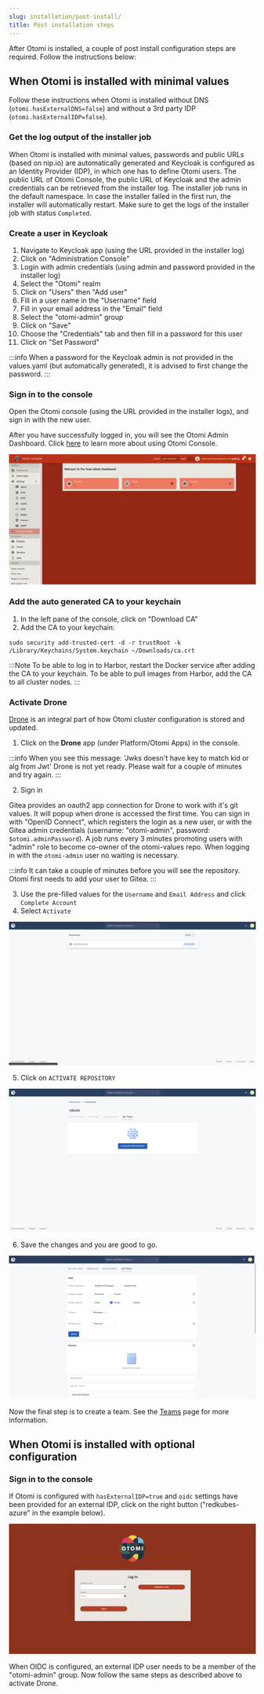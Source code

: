 ```yaml
---
slug: installation/post-install/
title: Post installation steps
---
```


After Otomi is installed, a couple of post install configuration steps are required. Follow the instructions below:

## When Otomi is installed with minimal values

Follow these instructions when Otomi is installed without DNS (`otomi.hasExternalDNS=false`) and without a 3rd party IDP (`otomi.hasExternalIDP=false`).

### Get the log output of the installer job

When Otomi is installed with minimal values, passwords and public URLs (based on nip.io) are automatically generated and Keycloak is configured as an Identity Provider (IDP), in which one has to define Otomi users. The public URL of Otomi Console, the public URL of Keycloak and the admin credentials can be retrieved from the installer log. The installer job runs in the default namespace. In case the installer failed in the first run, the installer will automatically restart. Make sure to get the logs of the installer job with status `Completed`.

### Create a user in Keycloak

1. Navigate to Keycloak app (using the URL provided in the installer log)
2. Click on "Administration Console"
3. Login with admin credentials (using admin and password provided in the installer log)
4. Select the "Otomi" realm
5. Click on "Users" then "Add user"
6. Fill in a user name in the "Username" field
7. Fill in your email address in the "Email" field
8. Select the "otomi-admin" group
9. Click on "Save"
10. Choose the "Credentials" tab and then fill in a password for this user
11. Click on "Set Password"

:::info 
When a password for the Keycloak admin is not provided in the values.yaml (but automatically generated), it is advised to first change the password. 
:::

### Sign in to the console

Open the Otomi console (using the URL provided in the installer logs), and sign in with the new user.

After you have successfully logged in, you will see the Otomi Admin Dashboard. Click [here](/docs/console) to learn more about using Otomi Console.

![console-lading-page](img/console-landing-page.png)

### Add the auto generated CA to your keychain

1. In the left pane of the console, click on "Download CA"
2. Add the CA to your keychain:

```
sudo security add-trusted-cert -d -r trustRoot -k /Library/Keychains/System.keychain ~/Downloads/ca.crt
```

:::Note 
To be able to log in to Harbor, restart the Docker service after adding the CA to your keychain. To be able to pull images from Harbor, add the CA to all cluster nodes. 
:::

### Activate Drone

[Drone](https://www.drone.io/) is an integral part of how Otomi cluster configuration is stored and updated.

1. Click on the **Drone** app (under Platform/Otomi Apps) in the console.

:::info 
When you see this message: 'Jwks doesn't have key to match kid or alg from Jwt' Drone is not yet ready. Please wait for a couple of minutes and try again. 
:::

2. Sign in

Gitea provides an oauth2 app connection for Drone to work with it's git values. It will popup when drone is accessed the first time. You can sign in with "OpenID Connect", which registers the login as a new user, or with the Gitea admin credentials (username: "otomi-admin", password: `$otomi.adminPassword`). A job runs every 3 minutes promoting users with "admin" role to become co-owner of the otomi-values repo. When logging in with the `otomi-admin` user no waiting is necessary.

:::info 
It can take a couple of minutes before you will see the repository. Otomi first needs to add your user to Gitea. 
:::

3. Use the pre-filled values for the `Username` and `Email Address` and click `Complete Account`
4. Select `Activate`

![drone-landing](img/drone-landing.png)

5. Click on `ACTIVATE REPOSITORY`

![drone-activate](img/drone-activate.png)

6. Save the changes and you are good to go.

![drone-save](img/drone-save.png)

Now the final step is to create a team. See the [Teams](/docs/console/teams) page for more information.

## When Otomi is installed with optional configuration

### Sign in to the console

If Otomi is configured with `hasExternalIDP=true` and `oidc` settings have been provided for an external IDP, click on the right button ("redkubes-azure" in the example below).

![console-login](img/console-login.png)

When OIDC is configured, an external IDP user needs to be a member of the "otomi-admin" group. Now follow the same steps as described above to activate Drone.
